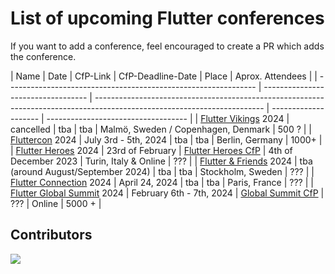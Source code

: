 # List of upcoming Flutter conferences

If you want to add a conference, feel encouraged to create a PR which adds the conference.


| Name                                                           | Date                               | CfP-Link                                                                                                                 | CfP-Deadline-Date    | Place                               | Aprox. Attendees |
| -------------------------------------------------------------- | ---------------------------------- | ------------------------------------------------------------------------------------------------------------------------ | -------------------- | ----------------------------------- |
| [Flutter Vikings](https://fluttervikings.com/) 2024            | cancelled                          | tba                                                                                                                      | tba                  | Malmö, Sweden / Copenhagen, Denmark | 500 ?            |
| [Fluttercon](https://fluttercon.dev/) 2024                     | July 3rd - 5th, 2024               | tba                                                                                                                      | tba                  | Berlin, Germany                     | 1000+            |
| [Flutter Heroes](https://flutterheroes.com/) 2024              | 23rd of February                   | [Flutter Heroes CfP](https://papers.synesthesia.it/flutter-heroes-2024/cfp)                                              | 4th of December 2023 | Turin, Italy & Online               | ???              |
| [Flutter & Friends](https://www.flutterfriends.dev/) 2024      | tba (around August/September 2024) | tba                                                                                                                      | tba                  | Stockholm, Sweden                   | ???              |
| [Flutter Connection](https://flutterconnection.io/) 2024       | April 24, 2024                     | tba                                                                                                                      | tba                  | Paris, France                       | ???              |
| [Flutter Global Summit](https://events.geekle.us/flutter) 2024 | February 6th - 7th, 2024           | [Global Summit CfP](https://docs.google.com/forms/d/e/1FAIpQLScbZEiHXQRRjebkPQM87cisJdkibaD2qd3nRdMiADmP5129Ww/viewform) | ???                  | Online                              | 5000 +           |


## Contributors

<a href="https://github.com/m-theis/flutter_conferences/graphs/contributors">
  <img src="https://contrib.rocks/image?repo=m-theis/flutter_conferences" />
</a>
